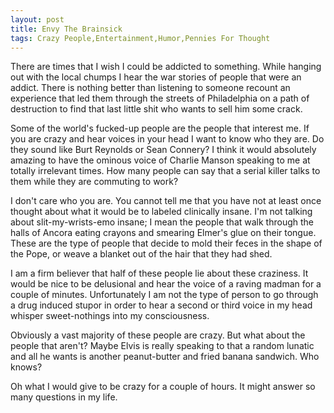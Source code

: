 ```yaml
---
layout: post
title: Envy The Brainsick
tags: Crazy People,Entertainment,Humor,Pennies For Thought
---
```

There are times that I wish I could be addicted to something. While
hanging out with the local chumps I hear the war stories of people
that were an addict. There is nothing better than listening to someone
recount an experience that led them through the streets of
Philadelphia on a path of destruction to find that last little shit
who wants to sell him some crack.

Some of the world's fucked-up people are the people that interest
me. If you are crazy and hear voices in your head I want to know who
they are. Do they sound like Burt Reynolds or Sean Connery? I think it
would absolutely amazing to have the ominous voice of Charlie Manson
speaking to me at totally irrelevant times. How many people can say
that a serial killer talks to them while they are commuting to work?

I don't care who you are. You cannot tell me that you have not at
least once thought about what it would be to labeled clinically
insane. I'm not talking about slit-my-wrists-emo insane; I mean the
people that walk through the halls of Ancora eating crayons and
smearing Elmer's glue on their tongue. These are the type of people
that decide to mold their feces in the shape of the Pope, or weave a
blanket out of the hair that they had shed.

I am a firm believer that half of these people lie about these
craziness. It would be nice to be delusional and hear the voice of a
raving madman for a couple of minutes. Unfortunately I am not the type
of person to go through a drug induced stupor in order to hear a
second or third voice in my head whisper sweet-nothings into my
consciousness.

Obviously a vast majority of these people are crazy. But what about
the people that aren't? Maybe Elvis is really speaking to that a
random lunatic and all he wants is another peanut-butter and fried
banana sandwich. Who knows?

Oh what I would give to be crazy for a couple of hours. It might
answer so many questions in my life.
